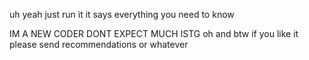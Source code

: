 uh yeah just run it it says everything you need to know

IM A NEW CODER DONT EXPECT MUCH ISTG
oh and btw if you like it please send recommendations or whatever
